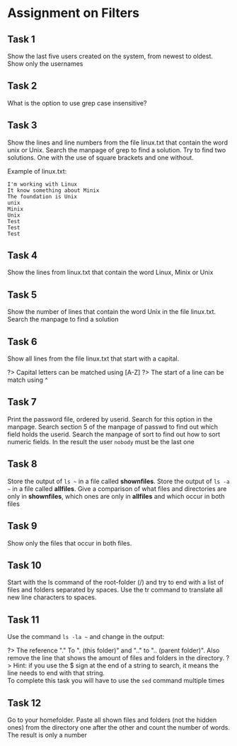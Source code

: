 # Assignment on Filters

## Task 1
Show the last five users created on the system, from newest to oldest. Show only the usernames

## Task 2
What is the option to use grep case insensitive?

## Task 3
Show the lines and line numbers from the file linux.txt that contain the word unix or Unix. Search the manpage of grep to find a solution.
Try to find two solutions. One with the use of square brackets and one without.

Example of linux.txt:

```
I'm working with Linux
It know something about Minix
The foundation is Unix
unix
Minix
Unix
Test
Test
Test
```

## Task 4
Show the lines from linux.txt that contain the word Linux, Minix or Unix

## Task 5
Show the number of lines that contain the word Unix in the file linux.txt. Search the manpage to find a solution

## Task 6
Show all lines from the file linux.txt that start with a capital. 

?> <i class="fa-solid fa-circle-info"></i> Capital letters can be matched using [A-Z]
?> <i class="fa-solid fa-circle-info"></i> The start of a line can be match using ^


## Task 7
Print the password file, ordered by userid. Search for this option in the manpage. Search section 5 of the manpage of passwd to find out which field holds the userid. Search the manpage of sort to find out how to sort numeric fields. In the result the user `nobody` must be the last one  


## Task 8
Store the output of `ls ~` in a file called __shownfiles__. Store the output of `ls -a ~` in a file called __allfiles__. Give a comparison of what files and directories are only in __shownfiles__, which ones are only in __allfiles__ and which occur in both files


## Task 9
Show only the files that occur in both files. 

## Task 10
Start with the ls command of the root-folder (/) and try to end with a list of files and folders separated by spaces. Use the tr command to translate all new line characters to spaces.

## Task 11
Use the command `ls -la ~` and change in the output: 

?> <i class="fa-solid fa-circle-info"></i> The reference "." To ". (this folder)" and ".." to ".. (parent folder)". Also remove the line that shows the amount of files and folders in the directory. 
?> <i class="fa-solid fa-circle-info"></i> Hint: if you use the $ sign at the end of a string to search, it means the line needs to end with that string.   
To complete this task you will have to use the `sed` command multiple times

## Task 12
Go to your homefolder. Paste all shown files and folders (not the hidden ones) from the directory one after the other and count the number of words. The result is only a number 

